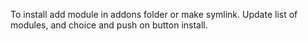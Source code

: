 To install add module in addons folder or make symlink. Update list of modules, and choice and push on button install.
